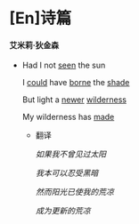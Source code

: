 # \[En]诗篇

#### 艾米莉·狄金森

-   Had I not [seen](seen_6fceb26UFTSY8sXvsRcUfQ.md "seen") the sun

    I [could](could_faJr767fkzdPpaczvedWDL.md "could") have [borne](borne_qbVU469fWKQrq7e6zijwPV.md "borne") the [shade](shade_m2byoFXBYeEyVbWRZjiUad.md "shade")

    But light a [newer](newer_d9zb5C2K2mgjaQbBTpQmX1.md "newer") [wilderness](wilderness_tnq5xTzpc6HoSzLnJYgYkV.md "wilderness")

    My wilderness has [made](made_kKDbsYM1z8nKZV21BamXuY.md "made")
    -   翻译

        *如果我不曾见过太阳*

        *我本可以忍受黑暗*

        *然而阳光已使我的荒凉*

        *成为更新的荒凉*

